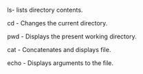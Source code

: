 
ls- lists directory contents.

cd - Changes the current directory.

pwd - Displays the present working directory.

cat - Concatenates and displays file.

echo - Displays arguments to the file.
